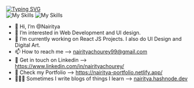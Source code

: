[![Typing SVG](https://readme-typing-svg.demolab.com/?lines=Hey+there!!;See+my+tech+stack+below)](https://git.io/typing-svg)<br/>
![My Skills](https://skillicons.dev/icons?i=react,js,html,css,sass,tailwind,bootstrap,)
![My Skills](https://skillicons.dev/icons?i=ai,figma)
- 👋 Hi, I’m @Nairitya
- 👀 I’m interested in Web Development and UI design.
- 🌱 I’m currently working on React JS Projects. I also do UI Design and Digital Art.
- 📫 How to reach me --> nairityachourey99@gmail.com
- 📲 Get in touch on Linkedin --> <https://www.linkedin.com/in/nairityachourey/>
- 📃 Check my Portfolio --> <https://nairitya-portfolio.netlify.app/>
- 👨🏻‍💻 Sometimes I write blogs of things I learn --> [nairitya.hashnode.dev](https://nairitya.hashnode.dev/)

